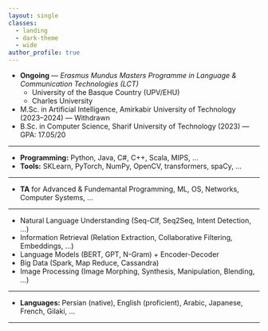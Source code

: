 ```yaml
---
layout: single
classes:
  - landing
  - dark-theme
  - wide
author_profile: true
---
```


- **Ongoing** — *Erasmus Mundus Masters Programme in Language & Communication Technologies (LCT)*  
  - University of the Basque Country (UPV/EHU)  
  - Charles University
- M.Sc. in Artificial Intelligence, Amirkabir University of Technology (2023–2024) — Withdrawn
- B.Sc. in Computer Science, Sharif University of Technology (2023) — GPA: 17.05/20

<hr>

- <b>Programming:</b> Python, Java, C#, C++, Scala, MIPS, ...
- <b>Tools:</b> SKLearn, PyTorch, NumPy, OpenCV, transformers, spaCy, ...


<hr>

- <b>TA</b> for Advanced & Fundemantal Programming, ML, OS, Networks, Computer Systems, ...

<hr>

- Natural Language Understanding (Seq-Clf, Seq2Seq, Intent Detection, ...)
- Information Retrieval (Relation Extraction, Collaborative Filtering, Embeddings, ...)
- Language Models (BERT, GPT, N-Gram) + Encoder-Decoder
- Big Data (Spark, Map Reduce, Cassandra)
- Image Processing (Image Morphing, Synthesis, Manipulation, Blending, ...)

<hr>

- <b> Languages: </b> Persian (native), English (proficient), Arabic, Japanese, French, Gilaki, ... 

<hr>